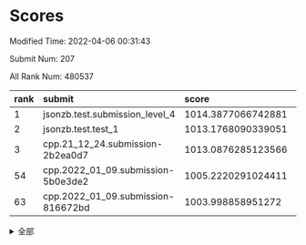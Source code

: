 # Scores

Modified Time: 2022-04-06 00:31:43

Submit Num: 207

All Rank Num: 480537

| rank |               submit               |       score        |       sigma        | pk_num |
| :--- | :--------------------------------- | :----------------- | :----------------- | :----- |
| 1    | jsonzb.test.submission_level_4     | 1014.3877066742881 | 0.8381507349727121 | 9281   |
| 2    | jsonzb.test.test_1                 | 1013.1768090339051 | 0.8150384849414529 | 9287   |
| 3    | cpp.21_12_24.submission-2b2ea0d7   | 1013.0876285123566 | 0.8017967836148123 | 9285   |
| 54   | cpp.2022_01_09.submission-5b0e3de2 | 1005.2220291024411 | 0.7110464964268558 | 9285   |
| 63   | cpp.2022_01_09.submission-816672bd | 1003.998858951272  | 0.7152973332185192 | 9283   |


<details>
<summary>全部</summary>

| rank |                 submit                 |       score        |       sigma        | pk_num |
| :--- | :------------------------------------- | :----------------- | :----------------- | :----- |
| 1    | jsonzb.test.submission_level_4         | 1014.3877066742881 | 0.8381507349727121 | 9281   |
| 2    | jsonzb.test.test_1                     | 1013.1768090339051 | 0.8150384849414529 | 9287   |
| 3    | cpp.21_12_24.submission-2b2ea0d7       | 1013.0876285123566 | 0.8017967836148123 | 9285   |
| 4    | gobigger.level_3.submission_level_3_2  | 1012.1413144801722 | 0.76678096211699   | 9282   |
| 5    | gobigger.level_3.submission_level_3_36 | 1011.5744042520449 | 0.7758605337783363 | 9290   |
| 6    | gobigger.level_3.submission_level_3_41 | 1011.5550605098688 | 0.7721003232384402 | 9282   |
| 7    | gobigger.level_3.submission_level_3_19 | 1011.2858409400725 | 0.7650106138948101 | 9290   |
| 8    | gobigger.level_3.submission_level_3_20 | 1011.2113754100506 | 0.7925557592706588 | 9284   |
| 9    | gobigger.level_3.submission_level_3_22 | 1011.1338729461963 | 0.7825022414842719 | 9283   |
| 10   | gobigger.level_3.submission_level_3_18 | 1011.117991899182  | 0.7975838479974735 | 9287   |
| 11   | gobigger.level_3.submission_level_3_13 | 1011.0264297587181 | 0.7827533164100723 | 9289   |
| 12   | gobigger.level_3.submission_level_3_4  | 1010.9848950438492 | 0.77284129805584   | 9286   |
| 13   | gobigger.level_3.submission_level_3_40 | 1010.9526774718521 | 0.7763253681175935 | 9288   |
| 14   | gobigger.level_3.submission_level_3_14 | 1010.9299347185461 | 0.7715429292338211 | 9290   |
| 15   | gobigger.level_3.submission_level_3_12 | 1010.8952972517923 | 0.7679431227808908 | 9286   |
| 16   | gobigger.level_3.submission_level_3_35 | 1010.8723102818085 | 0.7675950226999894 | 9283   |
| 17   | gobigger.level_3.submission_level_3_21 | 1010.6382290310718 | 0.7667659631461138 | 9286   |
| 18   | gobigger.level_3.submission_level_3_5  | 1010.5778503411293 | 0.7611658877381337 | 9286   |
| 19   | gobigger.level_3.submission_level_3_47 | 1010.5535768390894 | 0.7453131012708363 | 9290   |
| 20   | gobigger.level_3.submission_level_3_10 | 1010.5245320066749 | 0.7483310199150505 | 9281   |
| 21   | gobigger.level_3.submission_level_3_37 | 1010.5149177555827 | 0.7742949332607156 | 9290   |
| 22   | gobigger.level_3.submission_level_3_43 | 1010.4518651321177 | 0.766009265160908  | 9288   |
| 23   | gobigger.level_3.submission_level_3_27 | 1010.4407561561788 | 0.772384799617875  | 9283   |
| 24   | gobigger.level_3.submission_level_3_45 | 1010.344768394821  | 0.7618206735924317 | 9283   |
| 25   | gobigger.level_3.submission_level_3_49 | 1010.2398321575745 | 0.7733892835730145 | 9282   |
| 26   | gobigger.level_3.submission_level_3_7  | 1010.1978346649943 | 0.7497057908311205 | 9285   |
| 27   | gobigger.level_3.submission_level_3_3  | 1010.1464130941935 | 0.7509288203620416 | 9286   |
| 28   | gobigger.level_3.submission_level_3_46 | 1010.1131474942896 | 0.7529745406982566 | 9287   |
| 29   | gobigger.level_3.submission_level_3_28 | 1009.9981108982962 | 0.7598672507600462 | 9286   |
| 30   | gobigger.level_3.submission_level_3_30 | 1009.9916764980726 | 0.758012317810802  | 9281   |
| 31   | gobigger.level_3.submission_level_3_38 | 1009.9269044686579 | 0.7535973968902895 | 9288   |
| 32   | gobigger.level_3.submission_level_3_42 | 1009.8631365724211 | 0.7678898173790843 | 9286   |
| 33   | gobigger.level_3.submission_level_3_48 | 1009.8626283472227 | 0.7680008491980481 | 9285   |
| 34   | gobigger.level_3.submission_level_3_8  | 1009.8323407417922 | 0.7495911501022556 | 9287   |
| 35   | gobigger.level_3.submission_level_3_11 | 1009.7482413267285 | 0.7565327333711989 | 9286   |
| 36   | gobigger.level_3.submission_level_3_39 | 1009.6288060907614 | 0.754477710724722  | 9288   |
| 37   | gobigger.level_3.submission_level_3_25 | 1009.5886424027547 | 0.7700524619588485 | 9286   |
| 38   | gobigger.level_3.submission_level_3_26 | 1009.5789679877228 | 0.743538814554994  | 9283   |
| 39   | gobigger.level_3.submission_level_3_17 | 1009.5762696969707 | 0.7498072827688902 | 9291   |
| 40   | gobigger.level_3.submission_level_3_1  | 1009.4520536568381 | 0.7568088833092972 | 9285   |
| 41   | gobigger.level_3.submission_level_3_44 | 1009.2968832642152 | 0.7579461783256163 | 9286   |
| 42   | gobigger.level_3.submission_level_3_31 | 1009.1394547848945 | 0.7318071078878606 | 9284   |
| 43   | gobigger.level_3.submission_level_3_16 | 1009.1240082495209 | 0.741401585634737  | 9284   |
| 44   | gobigger.level_3.submission_level_3_9  | 1009.0482005127467 | 0.7336054138102133 | 9286   |
| 45   | gobigger.level_3.submission_level_3_23 | 1008.8495118646413 | 0.7452315118505487 | 9280   |
| 46   | gobigger.level_3.submission_level_3_6  | 1008.7982915572883 | 0.7494444588494057 | 9286   |
| 47   | gobigger.level_3.submission_level_3_15 | 1008.7775158543251 | 0.7366862115277649 | 9280   |
| 48   | gobigger.level_3.submission_level_3_29 | 1008.7138044156735 | 0.7640586948803385 | 9290   |
| 49   | gobigger.level_3.submission_level_3_24 | 1008.6116754642296 | 0.751179721551107  | 9291   |
| 50   | gobigger.level_3.submission_level_3_32 | 1008.3858282749857 | 0.7581313709653842 | 9283   |
| 51   | gobigger.level_3.submission_level_3_34 | 1008.1047706836455 | 0.7351734001713816 | 9283   |
| 52   | gobigger.level_3.submission_level_3_33 | 1008.0961562436095 | 0.7255044222704958 | 9282   |
| 53   | gobigger.level_3.submission_level_3_0  | 1007.6484979335304 | 0.7385861232933398 | 9285   |
| 54   | cpp.2022_01_09.submission-5b0e3de2     | 1005.2220291024411 | 0.7110464964268558 | 9285   |
| 55   | gobigger.level_1.submission_level_1_34 | 1004.7745012527447 | 0.7216118621447147 | 9280   |
| 56   | gobigger.level_1.submission_level_1_26 | 1004.3671964570322 | 0.7088773752466776 | 9293   |
| 57   | gobigger.level_1.submission_level_1_42 | 1004.3323109271029 | 0.7221820410021385 | 9285   |
| 58   | gobigger.level_1.submission_level_1_2  | 1004.1612353232252 | 0.7168397624764912 | 9281   |
| 59   | gobigger.level_1.submission_level_1_15 | 1004.1011642989046 | 0.7147852902072324 | 9283   |
| 60   | gobigger.level_1.submission_level_1_5  | 1004.1005831492628 | 0.716162926254765  | 9286   |
| 61   | gobigger.level_1.submission_level_1_48 | 1004.0917994958743 | 0.7150002642432352 | 9287   |
| 62   | gobigger.level_1.submission_level_1_35 | 1004.0751916135421 | 0.7185511671493408 | 9285   |
| 63   | cpp.2022_01_09.submission-816672bd     | 1003.998858951272  | 0.7152973332185192 | 9283   |
| 64   | gobigger.level_1.submission_level_1_45 | 1003.9678463676399 | 0.7057011651669107 | 9285   |
| 65   | gobigger.level_1.submission_level_1_37 | 1003.9393438022071 | 0.719899612102419  | 9289   |
| 66   | gobigger.level_1.submission_level_1_20 | 1003.9069616534625 | 0.7228505753789053 | 9289   |
| 67   | gobigger.level_1.submission_level_1_17 | 1003.793211441113  | 0.7107219615703668 | 9288   |
| 68   | gobigger.level_1.submission_level_1_43 | 1003.7357712770147 | 0.7151636005574532 | 9286   |
| 69   | gobigger.level_1.submission_level_1_38 | 1003.6637537579742 | 0.7172566454264309 | 9287   |
| 70   | gobigger.level_1.submission_level_1_36 | 1003.6618183316923 | 0.7091361930611528 | 9284   |
| 71   | gobigger.level_1.submission_level_1_21 | 1003.5880929907623 | 0.7226583812405919 | 9285   |
| 72   | gobigger.level_1.submission_level_1_28 | 1003.5721966307548 | 0.7096244162186763 | 9283   |
| 73   | gobigger.level_1.submission_level_1_39 | 1003.516351164458  | 0.7184936846547967 | 9285   |
| 74   | gobigger.level_1.submission_level_1_10 | 1003.5080657143936 | 0.7097729911262832 | 9284   |
| 75   | gobigger.level_1.submission_level_1_33 | 1003.4954848144638 | 0.7116819594851745 | 9286   |
| 76   | gobigger.level_1.submission_level_1_31 | 1003.4672523900263 | 0.7233841166269163 | 9287   |
| 77   | gobigger.level_1.submission_level_1_23 | 1003.3965943713731 | 0.7112003580330595 | 9285   |
| 78   | gobigger.level_1.submission_level_1_19 | 1003.3259079482439 | 0.716460268193726  | 9289   |
| 79   | gobigger.level_1.submission_level_1_14 | 1003.16836843289   | 0.7187396633213721 | 9282   |
| 80   | gobigger.level_1.submission_level_1_47 | 1003.1436108138616 | 0.7133256681838109 | 9280   |
| 81   | gobigger.level_1.submission_level_1_1  | 1003.1343183609412 | 0.7127559348008732 | 9282   |
| 82   | gobigger.level_1.submission_level_1_13 | 1003.1159752545627 | 0.7199505410424769 | 9288   |
| 83   | gobigger.level_1.submission_level_1_7  | 1003.086123827442  | 0.7222674952713563 | 9284   |
| 84   | gobigger.level_1.submission_level_1_29 | 1003.0622473373672 | 0.7210816873815075 | 9282   |
| 85   | gobigger.level_1.submission_level_1_0  | 1003.043327085211  | 0.7086438997333353 | 9289   |
| 86   | gobigger.level_1.submission_level_1_16 | 1003.0113225087131 | 0.7086926701125342 | 9287   |
| 87   | gobigger.level_1.submission_level_1_27 | 1003.0013484626778 | 0.709272466446253  | 9287   |
| 88   | gobigger.level_1.submission_level_1_32 | 1002.991980722945  | 0.7171988419961209 | 9287   |
| 89   | gobigger.level_1.submission_level_1_24 | 1002.9705728084687 | 0.7173274107338062 | 9284   |
| 90   | gobigger.level_1.submission_level_1_3  | 1002.9302948649649 | 0.7219624362648615 | 9286   |
| 91   | gobigger.level_1.submission_level_1_12 | 1002.8309832422688 | 0.7039546479829893 | 9286   |
| 92   | gobigger.level_1.submission_level_1_30 | 1002.797908709741  | 0.707788298906002  | 9282   |
| 93   | gobigger.level_1.submission_level_1_49 | 1002.7862744457782 | 0.7176284457871486 | 9284   |
| 94   | gobigger.level_1.submission_level_1_11 | 1002.7354841035369 | 0.7121386821369093 | 9282   |
| 95   | gobigger.level_1.submission_level_1_8  | 1002.7063942598995 | 0.7201293554791443 | 9292   |
| 96   | gobigger.level_1.submission_level_1_46 | 1002.7030684075359 | 0.7105545968982548 | 9287   |
| 97   | gobigger.level_1.submission_level_1_41 | 1002.6737969524177 | 0.709067675107966  | 9287   |
| 98   | gobigger.level_1.submission_level_1_6  | 1002.6475684667728 | 0.7153972790758932 | 9289   |
| 99   | gobigger.level_1.submission_level_1_40 | 1002.5892289125512 | 0.7220412469733757 | 9286   |
| 100  | gobigger.level_1.submission_level_1_44 | 1002.1776739646963 | 0.7076975645079098 | 9289   |
| 101  | gobigger.level_1.submission_level_1_25 | 1002.0608874177605 | 0.7032727991525012 | 9287   |
| 102  | gobigger.level_1.submission_level_1_18 | 1002.0268430291698 | 0.7129631760133879 | 9288   |
| 103  | gobigger.level_1.submission_level_1_4  | 1001.8374404203767 | 0.7154823752133335 | 9282   |
| 104  | gobigger.level_1.submission_level_1_9  | 1001.787754592294  | 0.717182606063467  | 9285   |
| 105  | gobigger.level_1.submission_level_1_22 | 1000.9107934933483 | 0.7114637193280043 | 9286   |
| 106  | gobigger.random.submission_random_3    | 997.1915705024297  | 0.6986083373182155 | 9279   |
| 107  | gobigger.random.submission_random_13   | 996.9579271506128  | 0.7196621060640994 | 9282   |
| 108  | gobigger.random.submission_random_48   | 996.9346005987379  | 0.7216233823570594 | 9289   |
| 109  | gobigger.random.submission_random_40   | 996.8891777270896  | 0.7163947101882527 | 9285   |
| 110  | gobigger.random.submission_random_20   | 996.8756086092326  | 0.705679082937887  | 9288   |
| 111  | gobigger.random.submission_random_37   | 996.8051578567854  | 0.6995324732124237 | 9289   |
| 112  | gobigger.random.submission_random_14   | 996.7447907488375  | 0.7094540788481712 | 9285   |
| 113  | gobigger.random.submission_random_10   | 996.7120570910289  | 0.7055443930906315 | 9281   |
| 114  | gobigger.random.submission_random_6    | 996.6492779845764  | 0.7116067979069834 | 9285   |
| 115  | gobigger.random.submission_random_38   | 996.6384925914175  | 0.7054434309463996 | 9283   |
| 116  | gobigger.random.submission_random_25   | 996.5624893561303  | 0.7066161003759334 | 9284   |
| 117  | gobigger.random.submission_random_16   | 996.5523255978975  | 0.7024050296742894 | 9290   |
| 118  | gobigger.random.submission_random_39   | 996.4347395884287  | 0.7206669290572665 | 9285   |
| 119  | gobigger.random.submission_random_31   | 996.4007391097508  | 0.7225714023940121 | 9288   |
| 120  | gobigger.random.submission_random_34   | 996.4000804604237  | 0.7056263398156666 | 9286   |
| 121  | gobigger.random.submission_random_27   | 996.3506431300382  | 0.7211610241648334 | 9285   |
| 122  | gobigger.random.submission_random_30   | 996.3502601059915  | 0.713130052108624  | 9289   |
| 123  | gobigger.random.submission_random_28   | 996.2901706196994  | 0.7064778720068078 | 9290   |
| 124  | gobigger.random.submission_random_8    | 996.2610007683527  | 0.7128833771806555 | 9288   |
| 125  | gobigger.random.submission_random_32   | 996.2292748815113  | 0.6903168612180217 | 9290   |
| 126  | gobigger.random.submission_random_35   | 996.2018268799192  | 0.7098080579698107 | 9290   |
| 127  | gobigger.random.submission_random_17   | 996.1316451955869  | 0.7110304414905878 | 9284   |
| 128  | gobigger.random.submission_random_33   | 996.0979887288937  | 0.716959241110726  | 9284   |
| 129  | gobigger.random.submission_random_22   | 996.030370955891   | 0.7033308848054863 | 9290   |
| 130  | gobigger.random.submission_random_11   | 996.0252827811181  | 0.7121347412380283 | 9288   |
| 131  | gobigger.random.submission_random_1    | 996.0241499932614  | 0.7176587483868776 | 9286   |
| 132  | gobigger.random.submission_random_2    | 995.8953328402297  | 0.7063467643824073 | 9287   |
| 133  | gobigger.random.submission_random_36   | 995.8947549855257  | 0.7300962944723535 | 9285   |
| 134  | gobigger.random.submission_random_41   | 995.880231556885   | 0.7233552202167908 | 9289   |
| 135  | gobigger.random.submission_random_23   | 995.836684958903   | 0.7046616884812884 | 9285   |
| 136  | gobigger.random.submission_random_42   | 995.8099016969666  | 0.7056096549049493 | 9290   |
| 137  | gobigger.random.submission_random_44   | 995.8064526583375  | 0.7066428288585522 | 9285   |
| 138  | gobigger.random.submission_random_9    | 995.7872940449081  | 0.7089609650132357 | 9285   |
| 139  | gobigger.random.submission_random_21   | 995.7780618138343  | 0.7054609062052873 | 9285   |
| 140  | gobigger.random.submission_random_12   | 995.7622124969561  | 0.7041840387412353 | 9287   |
| 141  | gobigger.random.submission_random_0    | 995.6786492687105  | 0.7005071025900372 | 9288   |
| 142  | gobigger.random.submission_random_5    | 995.6522303309816  | 0.7112294965882687 | 9288   |
| 143  | gobigger.random.submission_random_26   | 995.6224789272155  | 0.7079324490068667 | 9278   |
| 144  | gobigger.random.submission_random_49   | 995.5120557454478  | 0.7034075708039258 | 9283   |
| 145  | gobigger.random.submission_random_43   | 995.4359943913281  | 0.7183903036103279 | 9284   |
| 146  | gobigger.random.submission_random_45   | 995.422550351604   | 0.7030395382622538 | 9291   |
| 147  | gobigger.random.submission_random_24   | 995.4034942369934  | 0.7301361442355123 | 9291   |
| 148  | gobigger.random.submission_random_46   | 995.2343834007336  | 0.7245723718197478 | 9283   |
| 149  | gobigger.random.submission_random_4    | 995.1382320961304  | 0.7151413661143982 | 9295   |
| 150  | gobigger.random.submission_random_7    | 995.0940990495795  | 0.7235801750529389 | 9288   |
| 151  | gobigger.random.submission_random_19   | 995.0748086597026  | 0.7080716965694006 | 9290   |
| 152  | gobigger.random.submission_random_18   | 994.9610621191102  | 0.6895701070906382 | 9290   |
| 153  | gobigger.level_2.submission_level_2_16 | 994.7781843522006  | 0.7316072163529762 | 9287   |
| 154  | gobigger.random.submission_random_47   | 994.7688171801439  | 0.7195297864576555 | 9284   |
| 155  | gobigger.level_2.submission_level_2_39 | 994.3938916793945  | 0.7122713732812258 | 9283   |
| 156  | gobigger.level_2.submission_level_2_6  | 994.3589829487021  | 0.737724493400537  | 9284   |
| 157  | gobigger.random.submission_random_29   | 994.2703279853744  | 0.7165126637821582 | 9282   |
| 158  | gobigger.random.submission_random_15   | 994.1751233439604  | 0.7375720653497823 | 9284   |
| 159  | gobigger.level_2.submission_level_2_5  | 994.1109025483523  | 0.7370949963216984 | 9286   |
| 160  | gobigger.level_2.submission_level_2_38 | 994.0894473962977  | 0.7360961994762708 | 9285   |
| 161  | gobigger.level_2.submission_level_2_18 | 993.5869536250175  | 0.7221074903223876 | 9285   |
| 162  | gobigger.level_2.submission_level_2_11 | 993.4404663406323  | 0.7267238844046734 | 9286   |
| 163  | gobigger.level_2.submission_level_2_32 | 993.3239188512088  | 0.745364159663724  | 9283   |
| 164  | gobigger.level_2.submission_level_2_12 | 993.3107671454894  | 0.7328187710354829 | 9281   |
| 165  | gobigger.level_2.submission_level_2_40 | 993.2508242073774  | 0.7369004028057007 | 9288   |
| 166  | gobigger.level_2.submission_level_2_42 | 993.2386291888675  | 0.7404084369040852 | 9280   |
| 167  | gobigger.level_2.submission_level_2_37 | 993.131856118146   | 0.7485248412535102 | 9282   |
| 168  | gobigger.level_2.submission_level_2_33 | 993.0719835988458  | 0.744936285503012  | 9285   |
| 169  | gobigger.level_2.submission_level_2_23 | 992.9414051922067  | 0.7434693509027921 | 9283   |
| 170  | gobigger.level_2.submission_level_2_10 | 992.9139830953952  | 0.7414143877641939 | 9284   |
| 171  | gobigger.level_2.submission_level_2_43 | 992.8268021601556  | 0.7326125942520507 | 9283   |
| 172  | gobigger.level_2.submission_level_2_34 | 992.779522453906   | 0.7363597043712526 | 9283   |
| 173  | gobigger.level_2.submission_level_2_22 | 992.6857967432871  | 0.7342292363265338 | 9287   |
| 174  | gobigger.level_2.submission_level_2_7  | 992.660144222322   | 0.7331959179801204 | 9288   |
| 175  | gobigger.level_2.submission_level_2_19 | 992.563127069828   | 0.7409282986701827 | 9290   |
| 176  | gobigger.level_2.submission_level_2_25 | 992.3829847808953  | 0.7549771992678167 | 9284   |
| 177  | gobigger.level_2.submission_level_2_15 | 992.2983792353142  | 0.760505076290927  | 9292   |
| 178  | gobigger.level_2.submission_level_2_30 | 992.283050514383   | 0.7417205640812154 | 9290   |
| 179  | gobigger.level_2.submission_level_2_17 | 992.1718772575907  | 0.7348156280441351 | 9286   |
| 180  | gobigger.level_2.submission_level_2_29 | 992.1037987374449  | 0.7263040941223777 | 9286   |
| 181  | gobigger.level_2.submission_level_2_35 | 992.050861064121   | 0.7409625805058067 | 9283   |
| 182  | gobigger.level_2.submission_level_2_49 | 992.0131452924287  | 0.7348833447264882 | 9285   |
| 183  | gobigger.level_2.submission_level_2_28 | 991.9398468957181  | 0.7247890453494441 | 9287   |
| 184  | gobigger.level_2.submission_level_2_24 | 991.9074191031918  | 0.7374700069960425 | 9282   |
| 185  | gobigger.level_2.submission_level_2_1  | 991.8953459348647  | 0.7513764768978778 | 9283   |
| 186  | gobigger.level_2.submission_level_2_46 | 991.8779323680155  | 0.7271024608892894 | 9287   |
| 187  | gobigger.level_2.submission_level_2_48 | 991.8331113497278  | 0.7495082556075136 | 9291   |
| 188  | gobigger.level_2.submission_level_2_41 | 991.8229290861577  | 0.7577903402716816 | 9286   |
| 189  | gobigger.level_2.submission_level_2_45 | 991.8052311010541  | 0.7733468142490784 | 9283   |
| 190  | gobigger.level_2.submission_level_2_47 | 991.6488598056696  | 0.7656965811641855 | 9291   |
| 191  | gobigger.level_2.submission_level_2_14 | 991.5916169828251  | 0.7535786167864787 | 9286   |
| 192  | gobigger.level_2.submission_level_2_36 | 991.4776917895476  | 0.7787963680602281 | 9287   |
| 193  | gobigger.level_2.submission_level_2_27 | 991.3956683666172  | 0.7446509584784649 | 9285   |
| 194  | gobigger.level_2.submission_level_2_2  | 991.3593577397545  | 0.7524482642702387 | 9288   |
| 195  | gobigger.level_2.submission_level_2_13 | 991.3007001891497  | 0.7558971812158335 | 9285   |
| 196  | gobigger.level_2.submission_level_2_0  | 991.1538682283405  | 0.7446531533830373 | 9285   |
| 197  | gobigger.level_2.submission_level_2_31 | 991.1019579128871  | 0.7447646994229491 | 9287   |
| 198  | gobigger.level_2.submission_level_2_3  | 991.0947687419608  | 0.7677729139063778 | 9286   |
| 199  | gobigger.level_2.submission_level_2_4  | 991.043162400154   | 0.7558824682642385 | 9286   |
| 200  | gobigger.level_2.submission_level_2_44 | 991.0300043091678  | 0.7569462276754172 | 9283   |
| 201  | gobigger.level_2.submission_level_2_20 | 990.8749902488589  | 0.7590305783879833 | 9287   |
| 202  | gobigger.level_2.submission_level_2_8  | 990.8238880158078  | 0.756712945074351  | 9288   |
| 203  | gobigger.level_2.submission_level_2_26 | 990.6673352008962  | 0.764061528242751  | 9290   |
| 204  | gobigger.level_2.submission_level_2_9  | 990.5349438154069  | 0.750551861390902  | 9291   |
| 205  | gobigger.level_2.submission_level_2_21 | 990.055590397837   | 0.7716740854935169 | 9285   |
| 206  | gobigger.none.submission_none_0        | 978.5695200986066  | 1.3250043018756466 | 9284   |
| 207  | gobigger.none.submission_none_1        | 976.2532107739473  | 1.4618097801121943 | 9277   |

</details>